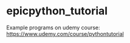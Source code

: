 # epicpython_tutorial
Example programs on udemy course: https://www.udemy.com/course/pythontutorial

